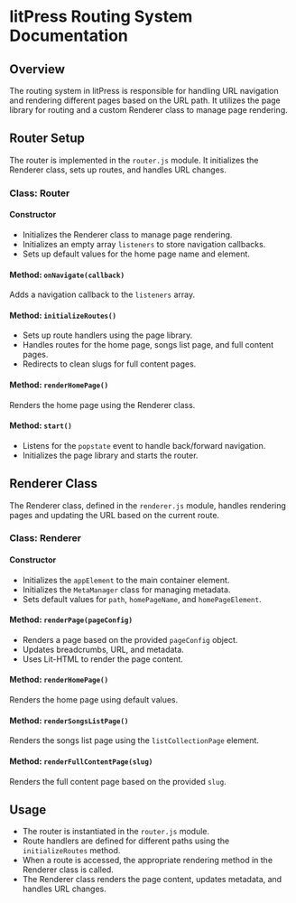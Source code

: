 # litPress Routing System Documentation

## Overview

The routing system in litPress is responsible for handling URL navigation and rendering different pages based on the URL path. It utilizes the page library for routing and a custom Renderer class to manage page rendering.

## Router Setup

The router is implemented in the `router.js` module. It initializes the Renderer class, sets up routes, and handles URL changes.

### Class: Router

#### Constructor

- Initializes the Renderer class to manage page rendering.
- Initializes an empty array `listeners` to store navigation callbacks.
- Sets up default values for the home page name and element.

#### Method: `onNavigate(callback)`

Adds a navigation callback to the `listeners` array.

#### Method: `initializeRoutes()`

- Sets up route handlers using the page library.
- Handles routes for the home page, songs list page, and full content pages.
- Redirects to clean slugs for full content pages.

#### Method: `renderHomePage()`

Renders the home page using the Renderer class.

#### Method: `start()`

- Listens for the `popstate` event to handle back/forward navigation.
- Initializes the page library and starts the router.

## Renderer Class

The Renderer class, defined in the `renderer.js` module, handles rendering pages and updating the URL based on the current route.

### Class: Renderer

#### Constructor

- Initializes the `appElement` to the main container element.
- Initializes the `MetaManager` class for managing metadata.
- Sets default values for `path`, `homePageName`, and `homePageElement`.

#### Method: `renderPage(pageConfig)`

- Renders a page based on the provided `pageConfig` object.
- Updates breadcrumbs, URL, and metadata.
- Uses Lit-HTML to render the page content.

#### Method: `renderHomePage()`

Renders the home page using default values.

#### Method: `renderSongsListPage()`

Renders the songs list page using the `listCollectionPage` element.

#### Method: `renderFullContentPage(slug)`

Renders the full content page based on the provided `slug`.

## Usage

- The router is instantiated in the `router.js` module.
- Route handlers are defined for different paths using the `initializeRoutes` method.
- When a route is accessed, the appropriate rendering method in the Renderer class is called.
- The Renderer class renders the page content, updates metadata, and handles URL changes.
